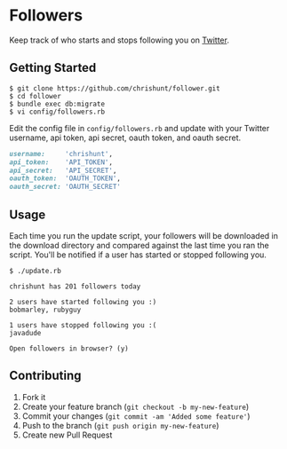 # Followers

Keep track of who starts and stops following you on
[Twitter](https://twitter.com).

## Getting Started

```
$ git clone https://github.com/chrishunt/follower.git
$ cd follower
$ bundle exec db:migrate
$ vi config/followers.rb
```

Edit the config file in `config/followers.rb` and update with your Twitter
username, api token, api secret, oauth token, and oauth secret.

```ruby
username:     'chrishunt',
api_token:    'API_TOKEN',
api_secret:   'API_SECRET',
oauth_token:  'OAUTH_TOKEN',
oauth_secret: 'OAUTH_SECRET'
```

## Usage

Each time you run the update script, your followers will be downloaded in the
download directory and compared against the last time you ran the script.
You'll be notified if a user has started or stopped following you.

```
$ ./update.rb

chrishunt has 201 followers today

2 users have started following you :)
bobmarley, rubyguy

1 users have stopped following you :(
javadude

Open followers in browser? (y)
```

## Contributing

1. Fork it
2. Create your feature branch (`git checkout -b my-new-feature`)
3. Commit your changes (`git commit -am 'Added some feature'`)
4. Push to the branch (`git push origin my-new-feature`)
5. Create new Pull Request
